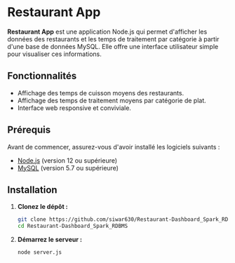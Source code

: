 # Restaurant App

**Restaurant App** est une application Node.js qui permet d'afficher les données des restaurants et les temps de traitement par catégorie à partir d'une base de données MySQL. Elle offre une interface utilisateur simple pour visualiser ces informations.

## Fonctionnalités

- Affichage des temps de cuisson moyens des restaurants.
- Affichage des temps de traitement moyens par catégorie de plat.
- Interface web responsive et conviviale.

## Prérequis

Avant de commencer, assurez-vous d'avoir installé les logiciels suivants :

- [Node.js](https://nodejs.org/) (version 12 ou supérieure)
- [MySQL](https://www.mysql.com/) (version 5.7 ou supérieure)

## Installation

1. **Clonez le dépôt :**

   ```bash
   git clone https://github.com/siwar630/Restaurant-Dashboard_Spark_RDBMS.git
   cd Restaurant-Dashboard_Spark_RDBMS
   
2. **Démarrez le serveur :**
   
   ```bash
   node server.js
